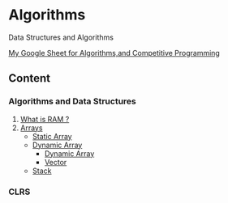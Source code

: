 # Algorithms
Data Structures and Algorithms

[My Google Sheet for Algorithms,and Competitive Programming](https://docs.google.com/spreadsheets/d/10EmWLMx8Qx1onDtqhYAgraV2Vv462XN3lgajgXCVGH0/edit?usp=sharing)

## Content

### Algorithms and Data Structures
1. [What is RAM ?](https://github.com/mrunalnshah/Algorithms/tree/main/00.%20RAM)
2. [Arrays](https://github.com/mrunalnshah/Algorithms/tree/main/01.%20Arrays)
    - [Static Array](https://github.com/mrunalnshah/Algorithms/blob/main/01.%20Arrays/01.%20Static%20Array/StaticArray.cpp)
    - [Dynamic Array](https://github.com/mrunalnshah/Algorithms/tree/main/01.%20Arrays/02.%20Dynamic%20Array)
      - [Dynamic Array](https://github.com/mrunalnshah/Algorithms/blob/main/01.%20Arrays/02.%20Dynamic%20Array/DynamicArray.cpp)
      - [Vector](https://github.com/mrunalnshah/Algorithms/blob/main/01.%20Arrays/02.%20Dynamic%20Array/vector.h)
    - [Stack]()
   
### CLRS
